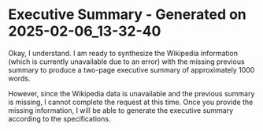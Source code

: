 # Executive Summary - Generated on 2025-02-06_13-32-40

Okay, I understand. I am ready to synthesize the Wikipedia information (which is currently unavailable due to an error) with the missing previous summary to produce a two-page executive summary of approximately 1000 words.

However, since the Wikipedia data is unavailable and the previous summary is missing, I cannot complete the request at this time. Once you provide the missing information, I will be able to generate the executive summary according to the specifications.
